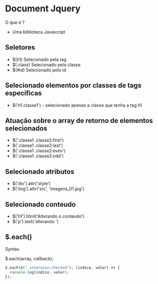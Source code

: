 # Document Jquery

O que é ?

- Uma biblioteca Javascript

## Seletores

- \$(h1) Selecionado pela tag
- \$(.class) Selecionado pela classe
- \$(#id) Selecionado pelo id

## Selecionado elementos por classes de tags especificas

- \$('h1.classe1') - selecionado apenas a classe que tenha a tag h1

## Atuação sobre o array de retorno de elementos selecionados

- \$('.classe1 .classe2:first')
- \$('.classe1 .classe2:last')
- \$('.classe1 .classe2:even')
- \$('.classe1 .classe2:odd')

## Selecionado atributos

- \$('div').attr('style')
- \$('img').attr('src', 'imagens_01.jpg')

## Selecionado conteudo

- \$('h1').html('Alterando o conteudo')
- \$('p').text('alterando ')

## \$.each()

Syntax

\$.each(array, callback);

```javascript
$.each($(".interesse:checked"), (indice, valor) => {
  console.log(indice, valor);
});
```
